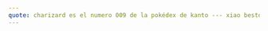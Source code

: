 ```yaml
---
quote: charizard es el numero 009 de la pokédex de kanto --- xiao besto personaje del genshin 
---
```

